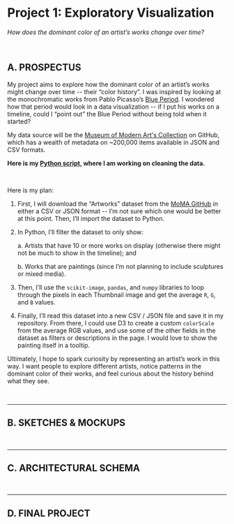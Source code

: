 # **Project 1: Exploratory Visualization**
*How does the dominant color of an artist’s works change over time?*

<br />

## **A. PROSPECTUS**

My project aims to explore how the dominant color of an artist’s works might change over time -- their “color history”. I was inspired by looking at the monochromatic works from Pablo Picasso’s [Blue Period](https://en.wikipedia.org/wiki/Picasso%27s_Blue_Period). I wondered how that period would look in a data visualization -- if I put his works on a timeline, could I “point out” the Blue Period without being told when it started?

My data source will be the [Museum of Modern Art's Collection](https://github.com/MuseumofModernArt/collection) on GitHub, which has a wealth of metadata on ~200,000 items available in JSON and CSV formats.

**Here is my [Python script](https://colab.research.google.com/drive/1Mg13RVgo_NEBKDEEI8-q0TR400XRvZOV#scrollTo=KoYefew0DvCM), where I am working on cleaning the data.**  

<br />

Here is my plan:

1. First, I will download the “Artworks” dataset from the [MoMA GitHub](https://github.com/MuseumofModernArt/collection) in either a CSV or JSON format -- I’m not sure which one would be better at this point. Then, I’ll import the dataset to Python.

2. In Python, I’ll filter the dataset to only show:

     a. Artists that have 10 or more works on display (otherwise there might not be much to show in the timeline); and

     b. Works that are paintings (since I’m not planning to include sculptures or mixed media).

3. Then, I’ll use the `scikit-image`, `pandas`, and `numpy` libraries to loop through the pixels in each Thumbnail image and get the average `R`, `G`, and `B` values.

4. Finally, I’ll read this dataset into a new CSV / JSON file and save it in my repository. From there, I could use D3 to create a custom `colorScale` from the average RGB values, and use some of the other fields in the dataset as filters or descriptions in the page. I would love to show the painting itself in a tooltip.

Ultimately, I hope to spark curiosity by representing an artist’s work in this way. I want people to explore different artists, notice patterns in the dominant color of their works, and feel curious about the history behind what they see.  

<br />

----


## **B. SKETCHES & MOCKUPS**

<br />

----

## **C. ARCHITECTURAL SCHEMA**

<br />

----

## **D. FINAL PROJECT**

<br />
